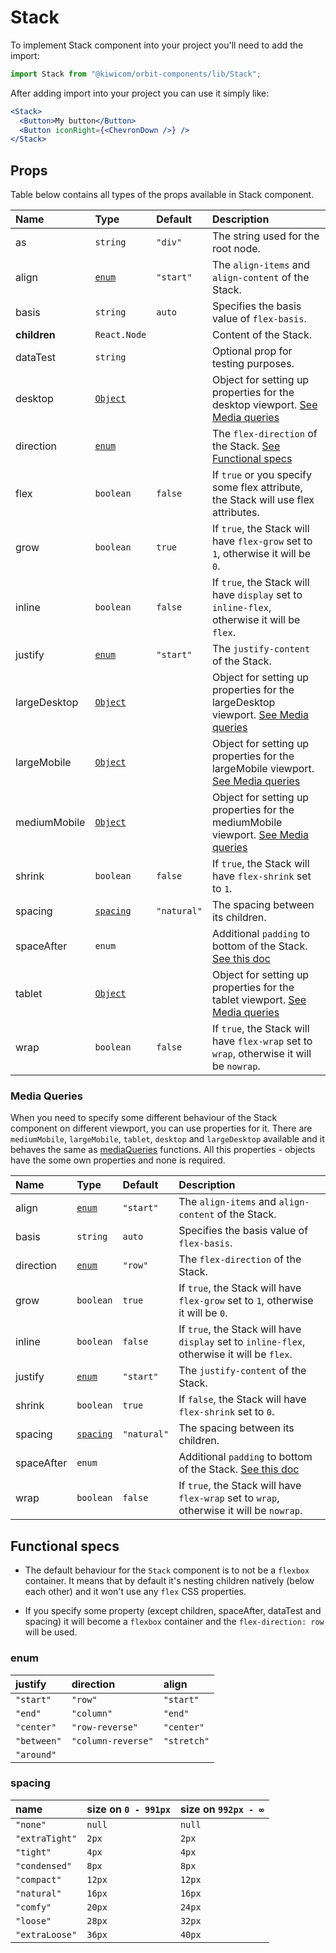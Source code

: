# Stack

To implement Stack component into your project you'll need to add the import:

```jsx
import Stack from "@kiwicom/orbit-components/lib/Stack";
```

After adding import into your project you can use it simply like:

```jsx
<Stack>
  <Button>My button</Button>
  <Button iconRight={<ChevronDown />} />
</Stack>
```

## Props

Table below contains all types of the props available in Stack component.

| Name         | Type                       | Default     | Description                                                                                                                                                               |
| :----------- | :------------------------- | :---------- | :------------------------------------------------------------------------------------------------------------------------------------------------------------------------ |
| as           | `string`                   | `"div"`     | The string used for the root node.                                                                                                                                        |
| align        | [`enum`](#enum)            | `"start"`   | The `align-items` and `align-content` of the Stack.                                                                                                                       |
| basis        | `string`                   | `auto`      | Specifies the basis value of `flex-basis`.                                                                                                                                |
| **children** | `React.Node`               |             | Content of the Stack.                                                                                                                                                     |
| dataTest     | `string`                   |             | Optional prop for testing purposes.                                                                                                                                       |
| desktop      | [`Object`](#media-queries) |             | Object for setting up properties for the desktop viewport. [See Media queries](#media-queries)                                                                            |
| direction    | [`enum`](#enum)            |             | The `flex-direction` of the Stack. [See Functional specs](#functional-specs)                                                                                              |
| flex         | `boolean`                  | `false`     | If `true` or you specify some flex attribute, the Stack will use flex attributes.                                                                                         |
| grow         | `boolean`                  | `true`      | If `true`, the Stack will have `flex-grow` set to `1`, otherwise it will be `0`.                                                                                          |
| inline       | `boolean`                  | `false`     | If `true`, the Stack will have `display` set to `inline-flex`, otherwise it will be `flex`.                                                                               |
| justify      | [`enum`](#enum)            | `"start"`   | The `justify-content` of the Stack.                                                                                                                                       |
| largeDesktop | [`Object`](#media-queries) |             | Object for setting up properties for the largeDesktop viewport. [See Media queries](#media-queries)                                                                       |
| largeMobile  | [`Object`](#media-queries) |             | Object for setting up properties for the largeMobile viewport. [See Media queries](#media-queries)                                                                        |
| mediumMobile | [`Object`](#media-queries) |             | Object for setting up properties for the mediumMobile viewport. [See Media queries](#media-queries)                                                                       |
| shrink       | `boolean`                  | `false`     | If `true`, the Stack will have `flex-shrink` set to `1`.                                                                                                                  |
| spacing      | [`spacing`](#spacing)      | `"natural"` | The spacing between its children.                                                                                                                                         |
| spaceAfter   | `enum`                     |             | Additional `padding` to bottom of the Stack. [See this doc](https://github.com/kiwicom/orbit-components/tree/master/packages/orbit-components/src/common/getSpacingToken) |
| tablet       | [`Object`](#media-queries) |             | Object for setting up properties for the tablet viewport. [See Media queries](#media-queries)                                                                             |
| wrap         | `boolean`                  | `false`     | If `true`, the Stack will have `flex-wrap` set to `wrap`, otherwise it will be `nowrap`.                                                                                  |

### Media Queries

When you need to specify some different behaviour of the Stack component on different viewport, you can use properties for it.
There are `mediumMobile`, `largeMobile`, `tablet`, `desktop` and `largeDesktop` available and it behaves the same as [mediaQueries](https://github.com/kiwicom/orbit-components/tree/master/packages/orbit-components/src/utils/mediaQuery) functions.
All this properties - objects have the some own properties and none is required.

| Name       | Type                  | Default     | Description                                                                                                                                                               |
| :--------- | :-------------------- | :---------- | :------------------------------------------------------------------------------------------------------------------------------------------------------------------------ |
| align      | [`enum`](#enum)       | `"start"`   | The `align-items` and `align-content` of the Stack.                                                                                                                       |
| basis      | `string`              | `auto`      | Specifies the basis value of `flex-basis`.                                                                                                                                |
| direction  | [`enum`](#enum)       | `"row"`     | The `flex-direction` of the Stack.                                                                                                                                        |
| grow       | `boolean`             | `true`      | If `true`, the Stack will have `flex-grow` set to `1`, otherwise it will be `0`.                                                                                          |
| inline     | `boolean`             | `false`     | If `true`, the Stack will have `display` set to `inline-flex`, otherwise it will be `flex`.                                                                               |
| justify    | [`enum`](#enum)       | `"start"`   | The `justify-content` of the Stack.                                                                                                                                       |
| shrink     | `boolean`             | `true`      | If `false`, the Stack will have `flex-shrink` set to `0`.                                                                                                                 |
| spacing    | [`spacing`](#spacing) | `"natural"` | The spacing between its children.                                                                                                                                         |
| spaceAfter | `enum`                |             | Additional `padding` to bottom of the Stack. [See this doc](https://github.com/kiwicom/orbit-components/tree/master/packages/orbit-components/src/common/getSpacingToken) |
| wrap       | `boolean`             | `false`     | If `true`, the Stack will have `flex-wrap` set to `wrap`, otherwise it will be `nowrap`.                                                                                  |

## Functional specs

- The default behaviour for the `Stack` component is to not be a `flexbox` container. It means that by default it's nesting children natively (below each other) and it won't use any `flex` CSS properties.

- If you specify some property (except children, spaceAfter, dataTest and spacing) it will become a `flexbox` container and the `flex-direction: row` will be used.

### enum

| justify     | direction          | align       |
| :---------- | :----------------- | :---------- |
| `"start"`   | `"row"`            | `"start"`   |
| `"end"`     | `"column"`         | `"end"`     |
| `"center"`  | `"row-reverse"`    | `"center"`  |
| `"between"` | `"column-reverse"` | `"stretch"` |
| `"around"`  |

### spacing

| name           | size on `0 - 991px` | size on `992px - ∞` |
| :------------- | :------------------ | :------------------ |
| `"none"`       | `null`              | `null`              |
| `"extraTight"` | `2px`               | `2px`               |
| `"tight"`      | `4px`               | `4px`               |
| `"condensed"`  | `8px`               | `8px`               |
| `"compact"`    | `12px`              | `12px`              |
| `"natural"`    | `16px`              | `16px`              |
| `"comfy"`      | `20px`              | `24px`              |
| `"loose"`      | `28px`              | `32px`              |
| `"extraLoose"` | `36px`              | `40px`              |
